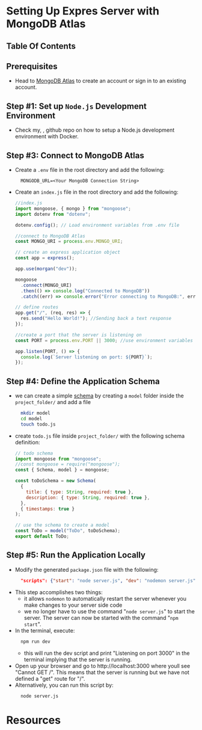 # Setting Up Expres Server with MongoDB Atlas

## Table Of Contents

## Prerequisites

- Head to [MongoDB Atlas](https://account.mongodb.com/account/login) to create an account or sign in to an existing account.

## Step #1: Set up `Node.js` Development Environment

- Check my, [](), github repo on how to setup a Node.js development environment with Docker.

## Step #3: Connect to MongoDB Atlas

- Create a `.env` file in the root directory and add the following:
  ```env
    MONGODB_URL=<Your MongoDB Connection String>
  ```
- Create an `index.js` file in the root directory and add the following:

  ```js
  //index.js
  import mongoose, { mongo } from "mongoose";
  import dotenv from "dotenv";

  dotenv.config(); // Load environment variables from .env file

  //connect to MongoDB Atlas
  const MONGO_URI = process.env.MONGO_URI;

  // create an express application object
  const app = express();

  app.use(morgan("dev"));

  mongoose
    .connect(MONGO_URI)
    .then(() => console.log("Connected to MongoDB"))
    .catch((err) => console.error("Error connecting to MongoDB:", err));

  // define routes
  app.get("/", (req, res) => {
    res.send("Hello World!"); //Sending back a text response
  });

  //create a port that the server is listening on
  const PORT = process.env.PORT || 3000; //use environment variables and if not, 3000

  app.listen(PORT, () => {
    console.log(`Server listening on port: ${PORT}`);
  });
  ```

## Step #4: Define the Application Schema

- we can create a simple [schema](https://mongoosejs.com/docs/guide.html) by creating a `model` folder inside the `project_folder/` and add a file
  ```sh
    mkdir model
    cd model
    touch todo.js
  ```
- create `todo.js` file inside `project_folder/` with the following schema definition:

  ```js
  // todo schema
  import mongoose from "mongoose";
  //const mongoose = require("mongoose");
  const { Schema, model } = mongoose;

  const toDoSchema = new Schema(
    {
      title: { type: String, required: true },
      description: { type: String, required: true },
    },
    { timestamps: true }
  );

  // use the schema to create a model
  const ToDo = model("ToDo", toDoSchema);
  export default ToDo;
  ```

## Step #5: Run the Application Locally

- Modify the generated `package.json` file with the following:
  ```json
    "scripts": {"start": "node server.js", "dev": "nodemon server.js"}
  ```
- This step accomplishes two things:
  - it allows `nodemon` to automatically restart the server whenever you make changes to your server side code
  - we no longer have to use the command "`node server.js`" to start the server. The server can now be started with the command "`npm start`".
- In the terminal, execute:
  ```sh
    npm run dev
  ```
  - this will run the dev script and print "Listening on port 3000" in the terminal implying that the server is running.
- Open up your browser and go to http://localhost:3000 where youll see "Cannot GET /". This means that the server is running but we have not defined a "get" route for "/".
- Alternatively, you can run this script by:
  ```sh
    node server.js
  ```

# Resources
